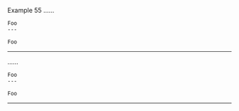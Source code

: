 Example 55
......

    Foo
    ---

    Foo
---

......

<pre><code>Foo
---

Foo
</code></pre>
<hr />
